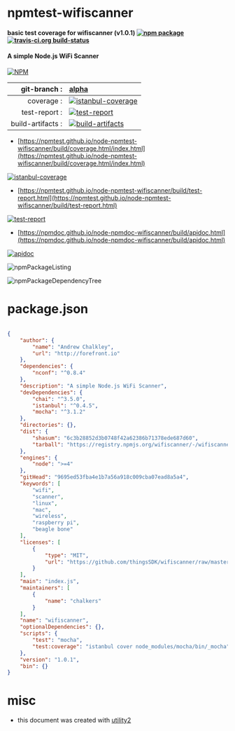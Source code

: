 # npmtest-wifiscanner

#### basic test coverage for  wifiscanner (v1.0.1)  [![npm package](https://img.shields.io/npm/v/npmtest-wifiscanner.svg?style=flat-square)](https://www.npmjs.org/package/npmtest-wifiscanner) [![travis-ci.org build-status](https://api.travis-ci.org/npmtest/node-npmtest-wifiscanner.svg)](https://travis-ci.org/npmtest/node-npmtest-wifiscanner)

#### A simple Node.js WiFi Scanner

[![NPM](https://nodei.co/npm/wifiscanner.png?downloads=true&downloadRank=true&stars=true)](https://www.npmjs.com/package/wifiscanner)

| git-branch : | [alpha](https://github.com/npmtest/node-npmtest-wifiscanner/tree/alpha)|
|--:|:--|
| coverage : | [![istanbul-coverage](https://npmtest.github.io/node-npmtest-wifiscanner/build/coverage.badge.svg)](https://npmtest.github.io/node-npmtest-wifiscanner/build/coverage.html/index.html)|
| test-report : | [![test-report](https://npmtest.github.io/node-npmtest-wifiscanner/build/test-report.badge.svg)](https://npmtest.github.io/node-npmtest-wifiscanner/build/test-report.html)|
| build-artifacts : | [![build-artifacts](https://npmtest.github.io/node-npmtest-wifiscanner/glyphicons_144_folder_open.png)](https://github.com/npmtest/node-npmtest-wifiscanner/tree/gh-pages/build)|

- [https://npmtest.github.io/node-npmtest-wifiscanner/build/coverage.html/index.html](https://npmtest.github.io/node-npmtest-wifiscanner/build/coverage.html/index.html)

[![istanbul-coverage](https://npmtest.github.io/node-npmtest-wifiscanner/build/screenCapture.buildCi.browser.%252Ftmp%252Fbuild%252Fcoverage.lib.html.png)](https://npmtest.github.io/node-npmtest-wifiscanner/build/coverage.html/index.html)

- [https://npmtest.github.io/node-npmtest-wifiscanner/build/test-report.html](https://npmtest.github.io/node-npmtest-wifiscanner/build/test-report.html)

[![test-report](https://npmtest.github.io/node-npmtest-wifiscanner/build/screenCapture.buildCi.browser.%252Ftmp%252Fbuild%252Ftest-report.html.png)](https://npmtest.github.io/node-npmtest-wifiscanner/build/test-report.html)

- [https://npmdoc.github.io/node-npmdoc-wifiscanner/build/apidoc.html](https://npmdoc.github.io/node-npmdoc-wifiscanner/build/apidoc.html)

[![apidoc](https://npmdoc.github.io/node-npmdoc-wifiscanner/build/screenCapture.buildCi.browser.%252Ftmp%252Fbuild%252Fapidoc.html.png)](https://npmdoc.github.io/node-npmdoc-wifiscanner/build/apidoc.html)

![npmPackageListing](https://npmtest.github.io/node-npmtest-wifiscanner/build/screenCapture.npmPackageListing.svg)

![npmPackageDependencyTree](https://npmtest.github.io/node-npmtest-wifiscanner/build/screenCapture.npmPackageDependencyTree.svg)



# package.json

```json

{
    "author": {
        "name": "Andrew Chalkley",
        "url": "http://forefront.io"
    },
    "dependencies": {
        "nconf": "^0.8.4"
    },
    "description": "A simple Node.js WiFi Scanner",
    "devDependencies": {
        "chai": "^3.5.0",
        "istanbul": "^0.4.5",
        "mocha": "^3.1.2"
    },
    "directories": {},
    "dist": {
        "shasum": "6c3b28852d3b0748f42a62386b71378ede687d60",
        "tarball": "https://registry.npmjs.org/wifiscanner/-/wifiscanner-1.0.1.tgz"
    },
    "engines": {
        "node": ">=4"
    },
    "gitHead": "9695ed53fba4e1b7a56a918c009cba07ead8a5a4",
    "keywords": [
        "wifi",
        "scanner",
        "linux",
        "mac",
        "wireless",
        "raspberry pi",
        "beagle bone"
    ],
    "licenses": [
        {
            "type": "MIT",
            "url": "https://github.com/thingsSDK/wifiscanner/raw/master/LICENCE"
        }
    ],
    "main": "index.js",
    "maintainers": [
        {
            "name": "chalkers"
        }
    ],
    "name": "wifiscanner",
    "optionalDependencies": {},
    "scripts": {
        "test": "mocha",
        "test:coverage": "istanbul cover node_modules/mocha/bin/_mocha"
    },
    "version": "1.0.1",
    "bin": {}
}
```



# misc
- this document was created with [utility2](https://github.com/kaizhu256/node-utility2)
